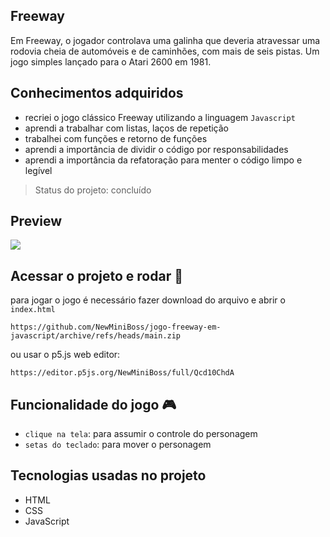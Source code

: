 ## Freeway
Em Freeway, o jogador controlava uma galinha que deveria atravessar uma rodovia cheia de automóveis e de caminhões, com mais de seis pistas. Um jogo simples lançado para o Atari 2600 em 1981.

## Conhecimentos adquiridos
- recriei o jogo clássico Freeway utilizando a linguagem `Javascript`
- aprendi a trabalhar com listas, laços de repetição
- trabalhei com funções e retorno de funções
- aprendi a importância de dividir o código por responsabilidades
- aprendi a importância da refatoração para menter o código limpo e legível

> Status do projeto: concluído

## Preview
![](https://s3.amazonaws.com/caelum-online-public/1267-freeway-p5js/aula-5/pfc.gif)


## Acessar o projeto e rodar 📁
para jogar o jogo é necessário fazer download do arquivo e abrir o ``index.html`` 
```
https://github.com/NewMiniBoss/jogo-freeway-em-javascript/archive/refs/heads/main.zip
```
ou usar o p5.js web editor:
```
https://editor.p5js.org/NewMiniBoss/full/Qcd10ChdA
```

## Funcionalidade do jogo 🎮 
- `clique na tela`: para assumir o controle do personagem
- `setas do teclado`: para mover o personagem

## Tecnologias usadas no projeto
- HTML
- CSS
- JavaScript

